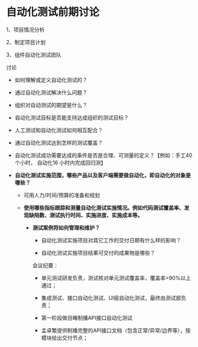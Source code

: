 # 自动化测试前期讨论



1、项目情况分析

2、制定项目计划

3、组件自动化测试团队



讨论

* 如何理解或定义自动化测试的？



* 通过自动化测试解决什么问题？



* 组织对自动测试的期望是什么？



* 自动化测试目标是否能支持达成组织的测试目标？



* 人工测试和自动化测试如何相互配合？



* 通过自动化测试达到怎样的测试覆盖？



* 自动化测试成功需要达成的条件是否是合理、可测量的定义？【例如：手工40个小时， 自动化16 小时内完成回归测】



* **自动化测试实施范围，哪些产品以及客户端需要做自动化，即自动化的对象是哪些？**



  * 可用人力/时间/预算的准备和规划



  * **使用哪些指标跟踪和测量自动化测试实施情况。例如代码测试覆盖率、发现缺陷数、测试执行时间、实施进度、实施成本等。**



    * **测试案例将如何管理和维护？**



      * 自动化测试实施项目对其它工作的交付日期有什么样的影响？



      * 自动化测试实施项目结果可交付的成果物是哪些？





      会议纪要：

      * 单元测试研发负责，测试核对单元测试覆盖率，覆盖率&gt;90%以上通过；

      * 集成测试、接口自动化测试、UI层自动化测试，最终由测试部负责；

      * 第一阶段做目睹制播API接口自动化测试

      * 孟卓繁提供制播完整的API接口文档（包含正常/异常/边界等），按模块给出交付节点；



